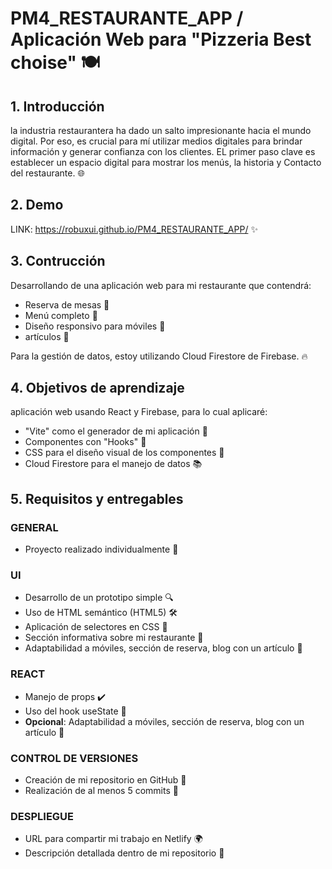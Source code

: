 # PM4_RESTAURANTE_APP / Aplicación Web para "Pizzeria Best choise" 🍽️

## 1. Introducción
 la industria restaurantera ha dado un salto impresionante hacia el mundo digital. Por eso, es crucial para mí utilizar medios digitales para brindar información 
 y generar confianza  con los clientes. EL primer paso clave es establecer un espacio digital para mostrar los menús,  la historia y Contacto del restaurante. 🌐

## 2. Demo
LINK: https://robuxui.github.io/PM4_RESTAURANTE_APP/ ✨

## 3. Contrucción
Desarrollando de una aplicación web para mi restaurante que contendrá:

- Reserva de mesas 📅
- Menú completo 📜
- Diseño responsivo para móviles 📱
- artículos 📰

Para la gestión de datos, estoy utilizando Cloud Firestore de Firebase. 🔥

## 4. Objetivos de aprendizaje
 aplicación web usando React y Firebase, para lo cual aplicaré:

- "Vite" como el generador de mi aplicación 🚀
- Componentes con "Hooks" 🎣
- CSS para el diseño visual de los componentes 🎨
- Cloud Firestore para el manejo de datos 📚

## 5. Requisitos y entregables


### GENERAL
- Proyecto realizado individualmente 👤

### UI
- Desarrollo de un prototipo simple 🔍
- Uso de HTML semántico (HTML5) 🛠️
- Aplicación de selectores en CSS 🎨
- Sección informativa sobre mi restaurante 📖
- Adaptabilidad a móviles, sección de reserva, blog con un artículo 📲

### REACT
- Manejo de props ✔️
- Uso del hook useState 🔄
- **Opcional**: Adaptabilidad a móviles, sección de reserva, blog con un artículo 📝

### CONTROL DE VERSIONES
- Creación de mi repositorio en GitHub 📌
- Realización de al menos 5 commits 🔖

### DESPLIEGUE
- URL para compartir mi trabajo en Netlify 🌍
- Descripción detallada dentro de mi repositorio 📄
